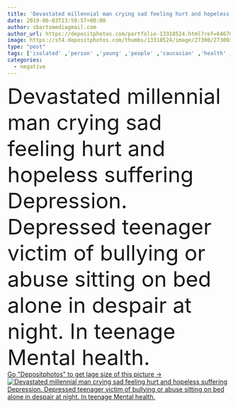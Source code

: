 ```yaml
---
title: 'Devastated millennial man crying sad feeling hurt and hopeless suffering Depression. Depressed teenager victim of bullying or abuse sitting on bed alone in despair at night. In teenage Mental health.'
date: 2019-06-03T13:59:57+00:00
author: sbartsmediagmail.com
author_url: https://depositphotos.com/portfolio-13318524.html?ref=64678756
image: https://st4.depositphotos.com/thumbs/13318524/image/27300/273003422/api_thumb_450.jpg?forcejpeg=true
type: "post"
tags: ['isolated' ,'person' ,'young' ,'people' ,'caucasian' ,'health' ,'male' ,'man' ,'emotion' ,'tired' ,'emotions' ,'down' ,'loneliness' ,'addiction' ,'death' ,'negative' ,'guy' ,'solitude' ,'depression' ,'pain' ,'sadness' ,'sad' ,'upset' ,'Worried' ,'mental' ,'Anxiety' ,'grief' ,'frustration' ,'despair' ,'failure' ,'depressed' ,'abuse' ,'hopelessness' ,'psychology' ,'unhappy' ,'worthless' ,'overwhelmed' ,'neglect' ,'bullying' ,'insomnia' ,'sleepless' ,'heartbroken' ,'unloved' ,'health care' ,'millennial' ]
categories: 
  - negative
---
```

<div aling="center">
            <font size="60"> Devastated millennial man crying sad feeling hurt and hopeless suffering Depression. Depressed teenager victim of bullying or abuse sitting on bed alone in despair at night. In teenage Mental health.</font>   
</div>
<div>
    <a href='https://st4.depositphotos.com/thumbs/13318524/image/27300/273003422/api_thumb_450.jpg?forcejpeg=true?ref=64678756' target=_blank > Go "Depositphotos" to get lage size of this picture ->
        <img href='https://st4.depositphotos.com/thumbs/13318524/image/27300/273003422/api_thumb_450.jpg?forcejpeg=true?ref=64678756' src='https://st4.depositphotos.com/13318524/27300/i/950/depositphotos_273003422-stock-photo-devastated-millennial-man-crying-sad.jpg?forcejpeg=true' alt='Devastated millennial man crying sad feeling hurt and hopeless suffering Depression. Depressed teenager victim of bullying or abuse sitting on bed alone in despair at night. In teenage Mental health.' >
    </a>
</div>
